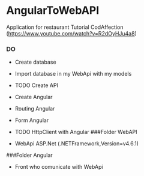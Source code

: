 # AngularToWebAPI
Application for restaurant 
Tutorial CodAffection (https://www.youtube.com/watch?v=R2dOyHJu4a8)

### DO 
- Create database
- Import database in my WebApi with my models
- TODO Create API 

- Create Angular
- Routing Angular
- Form Angular
- TODO HttpClient with Angular
###Folder WebAPI
- WebApi ASP.Net (.NETFramework,Version=v4.6.1)

###Folder Angular
- Front who comunicate with WebApi


